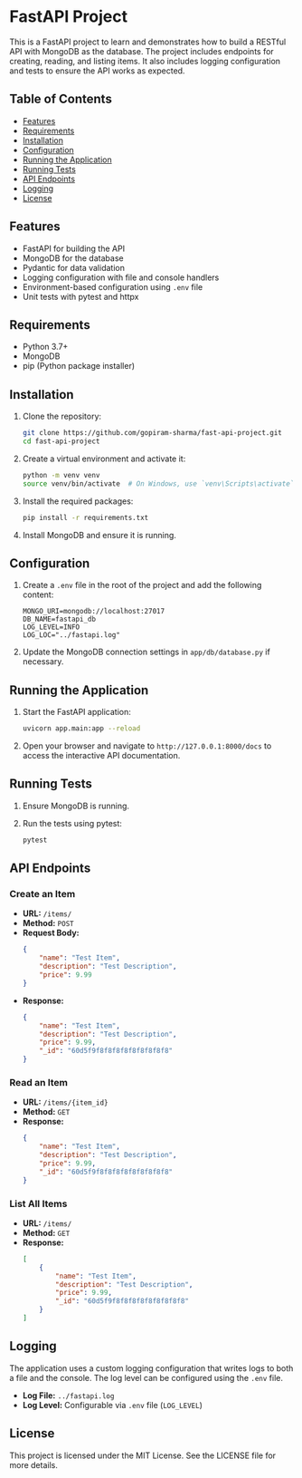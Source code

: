 # FastAPI Project

This is a FastAPI project to learn and demonstrates how to build a RESTful API with MongoDB as the database. The project includes endpoints for creating, reading, and listing items. It also includes logging configuration and tests to ensure the API works as expected.

## Table of Contents

- [Features](#features)
- [Requirements](#requirements)
- [Installation](#installation)
- [Configuration](#configuration)
- [Running the Application](#running-the-application)
- [Running Tests](#running-tests)
- [API Endpoints](#api-endpoints)
- [Logging](#logging)
- [License](#license)

## Features

- FastAPI for building the API
- MongoDB for the database
- Pydantic for data validation
- Logging configuration with file and console handlers
- Environment-based configuration using `.env` file
- Unit tests with pytest and httpx

## Requirements

- Python 3.7+
- MongoDB
- pip (Python package installer)

## Installation

1. Clone the repository:

    ```sh
    git clone https://github.com/gopiram-sharma/fast-api-project.git
    cd fast-api-project
    ```

2. Create a virtual environment and activate it:

    ```sh
    python -m venv venv
    source venv/bin/activate  # On Windows, use `venv\Scripts\activate`
    ```

3. Install the required packages:

    ```sh
    pip install -r requirements.txt
    ```

4. Install MongoDB and ensure it is running.

## Configuration

1. Create a `.env` file in the root of the project and add the following content:

    ```env
    MONGO_URI=mongodb://localhost:27017
    DB_NAME=fastapi_db
    LOG_LEVEL=INFO
    LOG_LOC="../fastapi.log"
    ```

2. Update the MongoDB connection settings in `app/db/database.py` if necessary.

## Running the Application

1. Start the FastAPI application:

    ```sh
    uvicorn app.main:app --reload
    ```

2. Open your browser and navigate to `http://127.0.0.1:8000/docs` to access the interactive API documentation.

## Running Tests

1. Ensure MongoDB is running.

2. Run the tests using pytest:

    ```sh
    pytest
    ```

## API Endpoints

### Create an Item

- **URL:** `/items/`
- **Method:** `POST`
- **Request Body:**
    ```json
    {
        "name": "Test Item",
        "description": "Test Description",
        "price": 9.99
    }
    ```
- **Response:**
    ```json
    {
        "name": "Test Item",
        "description": "Test Description",
        "price": 9.99,
        "_id": "60d5f9f8f8f8f8f8f8f8f8f8"
    }
    ```

### Read an Item

- **URL:** `/items/{item_id}`
- **Method:** `GET`
- **Response:**
    ```json
    {
        "name": "Test Item",
        "description": "Test Description",
        "price": 9.99,
        "_id": "60d5f9f8f8f8f8f8f8f8f8f8"
    }
    ```

### List All Items

- **URL:** `/items/`
- **Method:** `GET`
- **Response:**
    ```json
    [
        {
            "name": "Test Item",
            "description": "Test Description",
            "price": 9.99,
            "_id": "60d5f9f8f8f8f8f8f8f8f8f8"
        }
    ]
    ```

## Logging

The application uses a custom logging configuration that writes logs to both a file and the console. The log level can be configured using the `.env` file.

- **Log File:** `../fastapi.log`
- **Log Level:** Configurable via `.env` file (`LOG_LEVEL`)

## License

This project is licensed under the MIT License. See the LICENSE file for more details.
